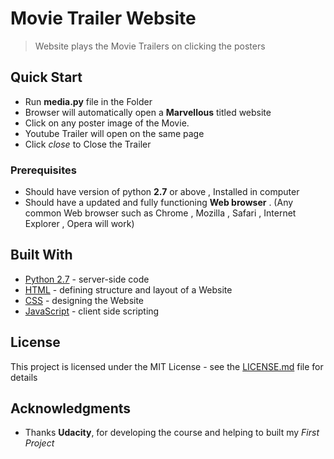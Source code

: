 # Movie Trailer Website

> Website plays the Movie Trailers on clicking the posters

## Quick Start

 + Run **media.py** file in the Folder
 + Browser will automatically open a **Marvellous** titled website
 + Click on any poster image of the Movie.
 + Youtube Trailer will open on the same page
 + Click _close_ to Close the Trailer
 
### Prerequisites

 + Should have version of python **2.7** or above , Installed in computer
 + Should have a updated and fully functioning **Web browser** . (Any common Web browser such as Chrome , Mozilla , Safari , Internet Explorer , Opera will work)

## Built With

* [Python 2.7](https://www.python.org/) - server-side code
* [HTML](https://www.w3.org/html/) - defining structure and layout of a Website
* [CSS](https://www.w3.org/Style/CSS/) - designing the Website
* [JavaScript](https://developer.mozilla.org/en-US/docs/Web/JavaScript) - client side scripting

## License

This project is licensed under the MIT License - see the [LICENSE.md](LICENSE.md) file for details

## Acknowledgments

* Thanks **Udacity**, for developing the course and helping to built my _First Project_
